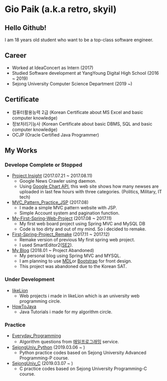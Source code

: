 # Gio Paik (a.k.a retro, skyil)
## Hello Github!
I am 18 years old student who want to be a top-class software engineer. 
## Career
- Worked at IdeaConcert as Intern (2017)
- Studied Software development at YangYoung Digital High School (2016 ~ 2019)
- Sejong University Computer Science Department (2019 ~)
## Certificate
- 컴퓨터활용능력 2급 (Korean Certificate about MS Excel and basic computer knowledge)
- 정보처리기능사 (Korean Certificate about basic DBMS, SQL and basic computer knowledge)
- OCJP (Oracle Certified Java Programmer)
## My Works
### Develope Complete or Stopped
- [Project Insight](https://github.com/skyil7/Project-Insight) (2017.07.21 ~ 2017.08.11)
  - Google News Crawler using daemon.
  - Using [Google Chart API](https://developers.google.com/chart/), this web site shows how many newses are uploaded in last few hours with three categories. (Politics, Military, IT tech)
- [MVC_Pattern_Practice_JSP](https://github.com/skyil7/MVC_Pattern_Practice_JSP) (2017.08)
  - I made a simple MVC pattern website with JSP.
  - Simple Account system and pagination function.
- [My-First-Spring-Web-Project](https://github.com/skyil7/My-First-Spring-Web-Project) (2017.08 ~ 2017.11)
  - My first web board project using Spring MVC and MySQL DB
  - Code is too dirty and out of my mind. So i decided to remake.
- [First-Spring-Project_Remake](https://github.com/skyil7/First-Spring-Project_Remake) (2017.11 ~ 2017.12)
  - Remake version of previous My first spring web project.
  - I used SmartEditor2([SE2](https://github.com/naver/smarteditor2)).
- [My Blog](https://github.com/skyil7/Spring_Blog) (2018.01 ~ Project Abandoned)
  - My personal blog using Spring MVC and MYSQL.
  - I am planning to use [MDL](https://getmdl.io/templates/index.html)or [Bootstrap](http://getbootstrap.com/) for front design.
  - This project was abandoned due to the Korean SAT.
### Under Development
- [likeLion](https://github.com/skyil7/likeLion)
  - Web projects i made in likeLion which is an university web programming circle.
- [HowToJava](https://github.com/skyil7/HowToJava)
  - Java Tutorials i made for my algorithm circle.
### Practice
- [Everyday_Programming](https://github.com/skyil7/Everyday_Programming)
  - Algorithm questions from [매일프로그래밍](http://mailprogramming.com/) service.
- [SejongUniv_Python](https://github.com/skyil7/SejongUniv_Python) (2019.03.06 ~ )
  - Python practice codes based on Sejong University Advanced Programming-P course.
- [SejongUniv_C](https://github.com/skyil7/SejongUniv_C) (2019.03.07 ~ )
  - C practice codes based on Sejong University Programming-C course.
